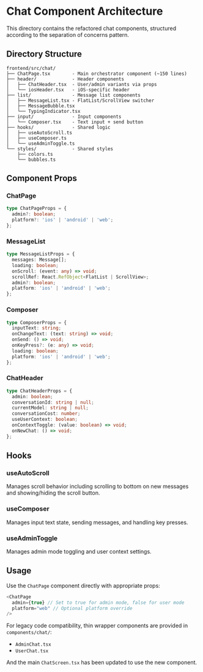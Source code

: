 # Chat Component Architecture

This directory contains the refactored chat components, structured according to the separation of concerns pattern.

## Directory Structure

```
frontend/src/chat/
├── ChatPage.tsx        - Main orchestrator component (~150 lines)
├── header/             - Header components
│   ├── ChatHeader.tsx  - User/admin variants via props
│   └── iosHeader.tsx   - iOS-specific header
├── list/               - Message list components
│   ├── MessageList.tsx - FlatList/ScrollView switcher
│   ├── MessageBubble.tsx
│   └── TypingIndicator.tsx
├── input/              - Input components
│   └── Composer.tsx    - Text input + send button
├── hooks/              - Shared logic
│   ├── useAutoScroll.ts
│   ├── useComposer.ts
│   └── useAdminToggle.ts
└── styles/             - Shared styles
    ├── colors.ts
    └── bubbles.ts
```

## Component Props

### ChatPage

```typescript
type ChatPageProps = {
  admin?: boolean;
  platform?: 'ios' | 'android' | 'web';
};
```

### MessageList

```typescript
type MessageListProps = {
  messages: Message[];
  loading: boolean;
  onScroll: (event: any) => void;
  scrollRef: React.RefObject<FlatList | ScrollView>;
  admin?: boolean;
  platform: 'ios' | 'android' | 'web';
};
```

### Composer

```typescript
type ComposerProps = {
  inputText: string;
  onChangeText: (text: string) => void;
  onSend: () => void;
  onKeyPress?: (e: any) => void;
  loading: boolean;
  platform: 'ios' | 'android' | 'web';
};
```

### ChatHeader

```typescript
type ChatHeaderProps = {
  admin: boolean;
  conversationId: string | null;
  currentModel: string | null;
  conversationCost: number;
  useUserContext: boolean;
  onContextToggle: (value: boolean) => void;
  onNewChat: () => void;
};
```

## Hooks

### useAutoScroll

Manages scroll behavior including scrolling to bottom on new messages and showing/hiding the scroll button.

### useComposer

Manages input text state, sending messages, and handling key presses.

### useAdminToggle

Manages admin mode toggling and user context settings.

## Usage

Use the `ChatPage` component directly with appropriate props:

```typescript
<ChatPage 
  admin={true} // Set to true for admin mode, false for user mode
  platform="web" // Optional platform override
/>
```

For legacy code compatibility, thin wrapper components are provided in `components/chat/`:
- `AdminChat.tsx`
- `UserChat.tsx`

And the main `ChatScreen.tsx` has been updated to use the new component.